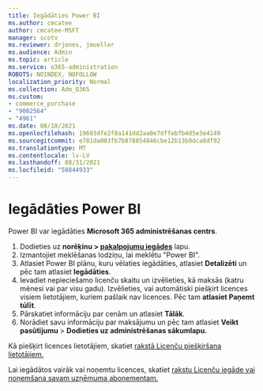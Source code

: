 ```yaml
---
title: Iegādāties Power BI
ms.author: cmcatee
author: cmcatee-MSFT
manager: scotv
ms.reviewer: drjones, jmueller
ms.audience: Admin
ms.topic: article
ms.service: o365-administration
ROBOTS: NOINDEX, NOFOLLOW
localization_priority: Normal
ms.collection: Adm_O365
ms.custom:
- commerce_purchase
- "9002564"
- "4961"
ms.date: 08/10/2021
ms.openlocfilehash: 19603dfe2f8a141dd2aa0e7dffebfb4d5e3e4149
ms.sourcegitcommit: e781da003fb7b878854846cbe12b13b9dca8df92
ms.translationtype: MT
ms.contentlocale: lv-LV
ms.lasthandoff: 08/31/2021
ms.locfileid: "58844933"
---
```

# <a name="purchase-power-bi"></a>Iegādāties Power BI

Power BI var iegādāties **Microsoft 365 administrēšanas centrs**.

1. Dodieties uz **norēķinu > [pakalpojumu iegādes](https://go.microsoft.com/fwlink/p/?linkid=868433)** lapu.
2. Izmantojiet meklēšanas lodziņu, lai meklētu "Power BI".
3. Atlasiet Power BI plānu, kuru vēlaties iegādāties, atlasiet **Detalizēti** un pēc tam atlasiet **Iegādāties**.
4. Ievadiet nepieciešamo licenču skaitu un izvēlieties, kā maksās (katru mēnesi vai par visu gadu). Izvēlieties, vai automātiski piešķirt licences visiem lietotājiem, kuriem pašlaik nav licences. Pēc tam **atlasiet Paņemt tūlīt**.
5. Pārskatiet informāciju par cenām un atlasiet **Tālāk**.
6. Norādiet savu informāciju par maksājumu un pēc tam atlasiet **Veikt pasūtījumu**  >  **Dodieties uz administrēšanas sākumlapu.**

Kā piešķirt licences lietotājiem, skatiet [rakstā Licenču piešķiršana lietotājiem.](https://docs.microsoft.com/microsoft-365/admin/manage/assign-licenses-to-users)

Lai iegādātos vairāk vai noņemtu licences, skatiet [rakstu Licenču iegāde vai noņemšana savam uzņēmuma abonementam.](https://docs.microsoft.com/microsoft-365/commerce/licenses/buy-licenses)